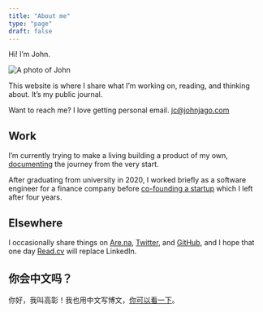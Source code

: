 ```yaml
---
title: "About me"
type: "page"
draft: false
---
```


Hi! I’m John.

![A photo of John](/me.jpeg)

This website is where I share what I’m working on, reading, and thinking about. It’s my public journal.

Want to reach me? I love getting personal email. jc@johnjago.com

## Work

I’m currently trying to make a living building a product of my own, [documenting](/work-journal/) the journey from the very start.

After graduating from university in 2020, I worked briefly as a software engineer for a finance company before [co-founding a startup](https://web.archive.org/web/20220713045101/https://www.businessinsider.com/peachpay-one-click-checkout-woocommerce-fintech-payments-bolt-fast-2021-4) which I left after four years.

## Elsewhere

I occasionally share things on [Are.na](https://www.are.na/john-jago), [Twitter](https://twitter.com/johncjago/), and [GitHub](https://github.com/johnjago), and I hope that one day [Read.cv](https://read.cv/jago) will replace LinkedIn.

## 你会中文吗？

你好，我叫高彰！我也用中文写博文，[你可以看一下](https://gaozhang.co)。
